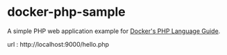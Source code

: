 # docker-php-sample

A simple PHP web application example for [Docker's PHP Language Guide](https://docs.docker.com/language/php/).

url :  http://localhost:9000/hello.php